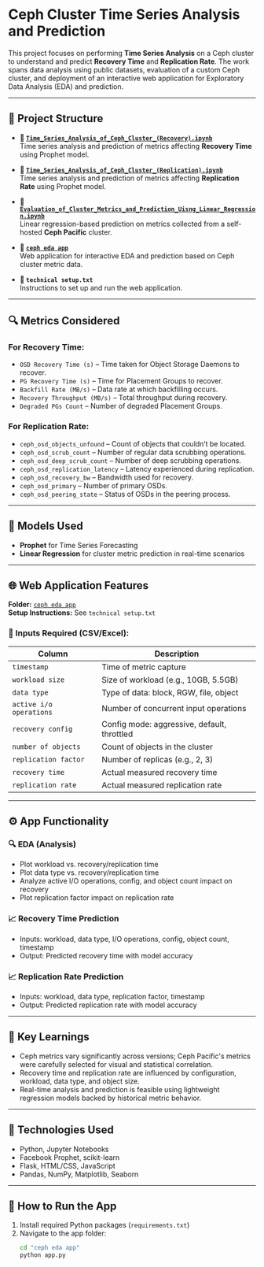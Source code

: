 # Ceph Cluster Time Series Analysis and Prediction

This project focuses on performing **Time Series Analysis** on a Ceph cluster to understand and predict **Recovery Time** and **Replication Rate**. The work spans data analysis using public datasets, evaluation of a custom Ceph cluster, and deployment of an interactive web application for Exploratory Data Analysis (EDA) and prediction.

---

## 📌 Project Structure

- **📁 [`Time_Series_Analysis_of_Ceph_Cluster_(Recovery).ipynb`](https://github.com/Ahana-c/hpe_2025_cephcluster/blob/main/Time_Series_Analysis_of_Ceph_Cluster_(Recovery).ipynb)**  
  Time series analysis and prediction of metrics affecting **Recovery Time** using Prophet model.

- **📁 [`Time_Series_Analysis_of_Ceph_Cluster_(Replication).ipynb`](https://github.com/Ahana-c/hpe_2025_cephcluster/blob/main/Time_Series_Analysis_of_Ceph_Cluster_(Replication).ipynb)**  
  Time series analysis and prediction of metrics affecting **Replication Rate** using Prophet model.

- **📁 [`Evaluation_of_Cluster_Metrics_and_Prediction_Uisng_Linear_Regression.ipynb`](https://github.com/Ahana-c/hpe_2025_cephcluster/blob/main/Evaluation_of_Cluster_Metrics_and_Prediction_Uisng_Linear_Regression.ipynb)**  
  Linear regression-based prediction on metrics collected from a self-hosted **Ceph Pacific** cluster.

- **📁 [`ceph eda app`](https://github.com/Ahana-c/hpe_2025_cephcluster/tree/main/ceph%20eda%20app)**  
  Web application for interactive EDA and prediction based on Ceph cluster metric data.

- **📄 `technical setup.txt`**  
  Instructions to set up and run the web application.

---

## 🔍 Metrics Considered

### For **Recovery Time**:
- `OSD Recovery Time (s)` – Time taken for Object Storage Daemons to recover.
- `PG Recovery Time (s)` – Time for Placement Groups to recover.
- `Backfill Rate (MB/s)` – Data rate at which backfilling occurs.
- `Recovery Throughput (MB/s)` – Total throughput during recovery.
- `Degraded PGs Count` – Number of degraded Placement Groups.

### For **Replication Rate**:
- `ceph_osd_objects_unfound` – Count of objects that couldn’t be located.
- `ceph_osd_scrub_count` – Number of regular data scrubbing operations.
- `ceph_osd_deep_scrub_count` – Number of deep scrubbing operations.
- `ceph_osd_replication_latency` – Latency experienced during replication.
- `ceph_osd_recovery_bw` – Bandwidth used for recovery.
- `ceph_osd_primary` – Number of primary OSDs.
- `ceph_osd_peering_state` – Status of OSDs in the peering process.

---

## 🔬 Models Used

- **Prophet** for Time Series Forecasting
- **Linear Regression** for cluster metric prediction in real-time scenarios

---

## 🌐 Web Application Features

**Folder:** [`ceph eda app`](https://github.com/Ahana-c/hpe_2025_cephcluster/tree/main/ceph%20eda%20app)  
**Setup Instructions:** See `technical setup.txt`

### 📂 Inputs Required (CSV/Excel):
| Column | Description |
|--------|-------------|
| `timestamp` | Time of metric capture |
| `workload size` | Size of workload (e.g., 10GB, 5.5GB) |
| `data type` | Type of data: block, RGW, file, object |
| `active i/o operations` | Number of concurrent input operations |
| `recovery config` | Config mode: aggressive, default, throttled |
| `number of objects` | Count of objects in the cluster |
| `replication factor` | Number of replicas (e.g., 2, 3) |
| `recovery time` | Actual measured recovery time |
| `replication rate` | Actual measured replication rate |

---

## ⚙️ App Functionality

### 🔍 EDA (Analysis)
- Plot workload vs. recovery/replication time
- Plot data type vs. recovery/replication time
- Analyze active I/O operations, config, and object count impact on recovery
- Plot replication factor impact on replication rate

### 📈 Recovery Time Prediction
- Inputs: workload, data type, I/O operations, config, object count, timestamp
- Output: Predicted recovery time with model accuracy

### 📈 Replication Rate Prediction
- Inputs: workload, data type, replication factor, timestamp
- Output: Predicted replication rate with model accuracy

---

## 🧠 Key Learnings

- Ceph metrics vary significantly across versions; Ceph Pacific's metrics were carefully selected for visual and statistical correlation.
- Recovery time and replication rate are influenced by configuration, workload, data type, and object size.
- Real-time analysis and prediction is feasible using lightweight regression models backed by historical metric behavior.

---

## 📌 Technologies Used

- Python, Jupyter Notebooks
- Facebook Prophet, scikit-learn
- Flask, HTML/CSS, JavaScript
- Pandas, NumPy, Matplotlib, Seaborn

---

## 🏁 How to Run the App

1. Install required Python packages (`requirements.txt`)
2. Navigate to the app folder:
   ```bash
   cd "ceph eda app"
   python app.py
